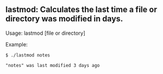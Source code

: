 lastmod: Calculates the last time a file or directory was modified in days.
---------------------------------------------------------------------------

Usage:  lastmod [file or directory] 

Example:

	$ ./lastmod notes

	"notes" was last modified 3 days ago
